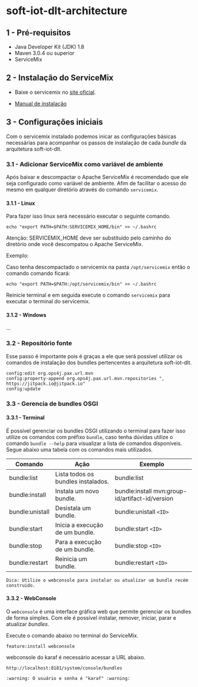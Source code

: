 # soft-iot-dlt-architecture

## 1 - Pré-requisitos

- Java Developer Kit (JDK) 1.8
- Maven 3.0.4 ou superior
- ServiceMix

## 2 - Instalação do ServiceMix

- Baixe o servicemix no [site oficial](http://servicemix.apache.org/downloads/servicemix-7.0.0.html).

- [Manual de instalação](http://servicemix.apache.org/docs/7.x/quickstart/installation.html)

## 3 - Configurações iniciais

Com o servicemix instalado podemos inicar as configurações básicas necessárias para acompanhar os passos de instalação de cada _bundle_ da arquitetura soft-iot-dlt.

### 3.1 - Adicionar ServiceMix como variável de ambiente

Após baixar e descompactar o Apache ServiceMix é recomendado que ele seja configurado como variável de ambiente. Afim de facilitar o acesso do mesmo em qualquer diretório através do comando `servicemix`.

#### 3.1.1 - Linux

Para fazer isso linux será necessário executar o seguinte comando.

```
echo "export PATH=$PATH:SERVICEMIX_HOME/bin" >> ~/.bashrc
```

Atenção: SERVICEMIX_HOME deve ser substituido pelo caminho do diretório onde você descompatou o Apache ServiceMix.

Exemplo:

Caso tenha descompactado o servicemix na pasta `/opt/servicemix`
então o comando comando ficará:

```
echo "export PATH=$PATH:/opt/servicemix/bin" >> ~/.bashrc
```

Reinicie terminal e em seguida execute o comando `servicemix` para executar o terminal do servicemix.

#### 3.1.2 - Windows

...

### 3.2 - Repositório fonte

Esse passo é importante pois é graças a ele que será possivel utilizar os comandos de instalação dos bundles
pertencentes a arquitetura soft-iot-dlt.

```
config:edit org.ops4j.pax.url.mvn
config:property-append org.ops4j.pax.url.mvn.repositories ", https://jitpack.io@jitpack.io"
config:update
```

### 3.3 - Gerencia de bundles OSGI

<!-- Explicar o que é um bundle OSGI -->

#### 3.3.1 - Terminal

É possível gerenciar os bundles OSGI utilizando o terminal para fazer isso utilize os comandos com préfixo `bundle`, caso tenha dúvidas utilize o comando `bundle --help` para visualizar a lista de comandos disponíveis. Segue abaixo uma tabela com os comandos mais utilizados.

| Comando         | Ação                               | Exemplo                                         |
| --------------- | ---------------------------------- | ----------------------------------------------- |
| bundle:list     | Lista todos os bundles instalados. | bundle:list                                     |
| bundle:install  | Instala um novo bundle.            | bundle:install mvn:group-id/artifact-id/version |
| bundle:unistall | Desistala um bundle.               | bundle:unistall `<ID>`                          |
| bundle:start    | Inicia a execução de um bundle.    | bundle:start `<ID>`                             |
| bundle:stop     | Para a execução de um bundle.      | bundle:stop `<ID>`                              |
| bundle:restart  | Reinicia um bundle.                | bundle:restart `<ID>`                           |

    Dica: Utilize o webconsole para instalar ou atualizar um bundle recém construido.

#### 3.3.2 - WebConsole

O `webconsole` é uma interface gráfica web que permite gerenciar os bundles de forma simples. Com ele é possível instalar, remover, iniciar, parar e atualizar _bundles_.

Execute o comando abaixo no terminal do ServiceMix.

```
feature:install webconsole
```

webconsole do karaf é necessário acessar a URL abaixo.

```
http://localhost:8181/system/console/bundles
```

    :warning: O usuário e senha é "karaf" :warning:

<!--
## 4.0 - Visão geral

| ID  | Bundles                                                                        | Beans | Serviços | Dependencias ID |
| :-: | ------------------------------------------------------------------------------ | :---: | :------: | :-------------: |
|  0  | [dlt-client-tangle](https://github.com/larsid/soft-iot-dlt-client-tangle)      |   3   |    2     |        -        |
|  1  | [dlt-id-manager](https://github.com/larsid/soft-iot-dlt-id-manager)            |   2   |    2     |        -        |
|  2  | [soft-iot-mapping-devices](https://github.com/larsid/soft-iot-mapping-devices) |   3   |    3     |        -        |
|  3  | [dlt-load-monitor](https://github.com/larsid/soft-iot-dlt-load-monitor)        |   3   |    -     |    0, 1 e 2     |
|  4  | [dlt-auth](https://github.com/larsid/soft-iot-dlt-auth)                        |   1   |    -     |        2        |
|  5  | [dlt-load-balancer](https://github.com/larsid/soft-iot-dlt-load-balancer)      |   1   |    -     |    0, 1, e 2    |  -->
